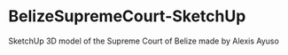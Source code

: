 # BelizeSupremeCourt-SketchUp
SketchUp 3D model of the Supreme Court of Belize made by Alexis Ayuso
